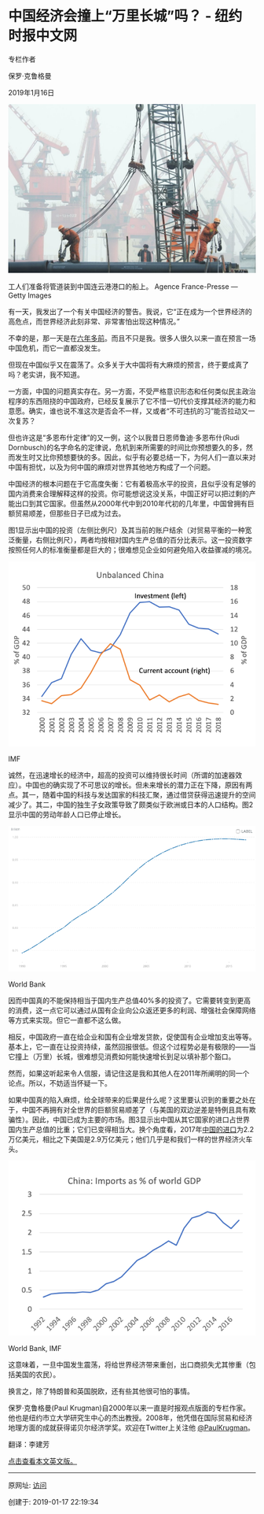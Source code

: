 # 中国经济会撞上“万里长城”吗？ - 纽约时报中文网

专栏作者

保罗·克鲁格曼

2019年1月16日

![图20190117-4经济](图20190117-4经济.jpg)

工人们准备将管道装到中国连云港港口的船上。 Agence France-Presse — Getty Images

有一天，我发出了一个有关中国经济的警告。我说，它“正在成为一个世界经济的高危点，而世界经济此刻非常、非常害怕出现这种情况。”

不幸的是，那一天是在[六年多前](https://www.nytimes.com/2011/12/19/opinion/krugman-will-china-break.html "Link: https://www.nytimes.com/2011/12/19/opinion/krugman-will-china-break.html")。而且不只是我。很多人很久以来一直在预言一场中国危机，而它一直都没发生。

但现在中国似乎又在震荡了。众多关于大中国将有大麻烦的预言，终于要成真了吗？老实讲，我不知道。

一方面，中国的问题真实存在。另一方面，不受严格意识形态和任何类似民主政治程序的东西阻挠的中国政府，已经反复展示了它不惜一切代价支撑其经济的能力和意愿。确实，谁也说不准这次是否会不一样，又或者“不可违抗的习”能否拉动又一次复苏？

但也许这是“多恩布什定律”的又一例，这个以我昔日恩师鲁迪·多恩布什(Rudi Dornbusch)的名字命名的定律说，危机到来所需要的时间比你预想要久的多，然而发生时又比你预想要快的多。因此，似乎有必要总结一下，为何人们一直以来对中国有担忧，以及为何中国的麻烦对世界其他地方构成了一个问题。

中国经济的根本问题在于它高度失衡：它有着极高水平的投资，且似乎没有足够的国内消费来合理解释这样的投资。你可能想说这没关系，中国正好可以把过剩的产能出口到其它国家。但虽然从2000年代中到2010年代初的几年里，中国曾拥有巨额贸易顺差，但那些日子已成为过去。

图1显示出中国的投资（左侧比例尺）及其当前的账户结余（对贸易平衡的一种宽泛衡量，右侧比例尺），两者均按相对国内生产总值的百分比表示。这一投资数字按照任何人的标准衡量都是巨大的；很难想见企业如何避免陷入收益骤减的境况。

![图20190117-5经济](图20190117-5经济.png)

IMF

诚然，在迅速增长的经济中，超高的投资可以维持很长时间（所谓的加速器效应）。中国也的确实现了不可思议的增长。但未来增长的潜力正在下降，原因有两点。其一，随着中国的科技与发达国家的科技汇聚，通过借贷获得迅速提升的空间减少了。其二，中国的独生子女政策导致了颇类似于欧洲或日本的人口结构。图2显示中国的劳动年龄人口已停止增长。

![图20190117-6经济](图20190117-6经济.png)

World Bank

因而中国真的不能保持相当于国内生产总值40%多的投资了。它需要转变到更高的消费，这一点它可以通过从国有企业向公众返还更多的利润、增强社会保障网络等方式来实现。但它一直都不这么做。

相反，中国政府一直在给企业和国有企业增发贷款，促使国有企业增加支出等等。基本上，它一直在让投资持续，虽然回报很低。但这个过程势必是有极限的——当它撞上（万里）长城，很难想见消费如何能快速增长到足以填补那个豁口。

然而，如果这听起来令人信服，请记住这是我和其他人在2011年所阐明的同一个论点。所以，不妨适当怀疑一下。

如果中国真的陷入麻烦，给全球带来的后果是什么呢？这里要认识到的重要之处在于，中国不再拥有对全世界的巨额贸易顺差了（与美国的双边逆差是特例且具有欺骗性）。因此，中国已成为主要的市场。图3显示出中国从其它国家的进口占世界国内生产总值的比重；它们已变得相当大。换个角度看，2017年[中国的进口](https://data.worldbank.org/indicator/BM.GSR.GNFS.CD "Link: https://data.worldbank.org/indicator/BM.GSR.GNFS.CD")为2.2万亿美元，相比之下美国是2.9万亿美元；他们几乎是和我们一样的世界经济火车头。

![图20190117-7经济](图20190117-7经济.png)

World Bank, IMF

这意味着，一旦中国发生震荡，将给世界经济带来重创，出口商损失尤其惨重（包括美国的农民）。

换言之，除了特朗普和英国脱欧，还有些其他很可怕的事情。

保罗·克鲁格曼(Paul Krugman)自2000年以来一直是时报观点版面的专栏作家。他也是纽约市立大学研究生中心的杰出教授。2008年，他凭借在国际贸易和经济地理方面的成就获得诺贝尔经济学奖。欢迎在Twitter上关注他 [@PaulKrugman](https://twitter.com/PaulKrugman)。

翻译：李建芳

[点击查看本文英文版。](https://www.nytimes.com/2019/01/15/opinion/will-chinas-economy-hit-a-great-wall.html)

------

原网址: [访问](https://cn.nytimes.com/opinion/20190116/will-chinas-economy-hit-a-great-wall/)

创建于: 2019-01-17 22:19:34